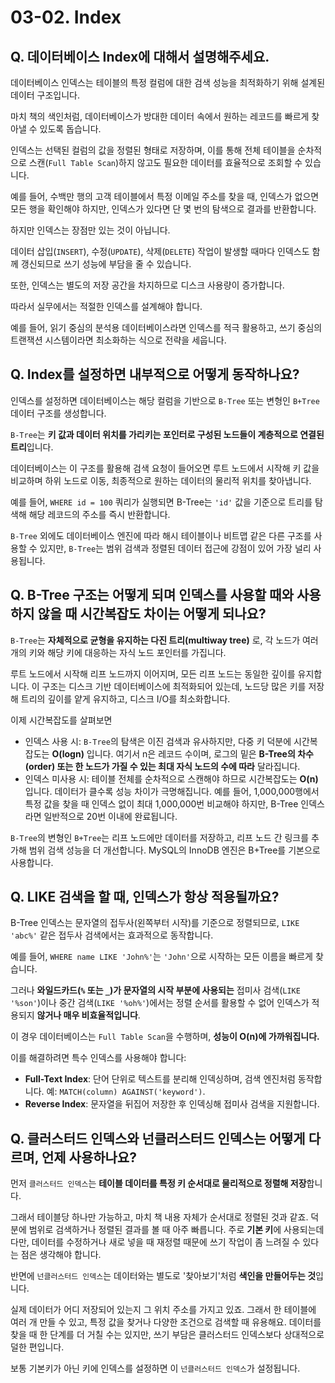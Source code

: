 # 03-02. Index

## Q. 데이터베이스 Index에 대해서 설명해주세요.

데이터베이스 인덱스는 테이블의 특정 컬럼에 대한 검색 성능을 최적화하기 위해 설계된 데이터 구조입니다.

마치 책의 색인처럼, 데이터베이스가 방대한 데이터 속에서 원하는 레코드를 빠르게 찾아낼 수 있도록 돕습니다.

인덱스는 선택된 컬럼의 값을 정렬된 형태로 저장하며, 이를 통해 전체 테이블을 순차적으로 스캔(`Full Table Scan`)하지 않고도 필요한 데이터를 효율적으로 조회할 수 있습니다.



예를 들어, 수백만 행의 고객 테이블에서 특정 이메일 주소를 찾을 때, 인덱스가 없으면 모든 행을 확인해야 하지만, 인덱스가 있다면 단 몇 번의 탐색으로 결과를 반환합니다.



하지만 인덱스는 장점만 있는 것이 아닙니다.

데이터 삽입(`INSERT`), 수정(`UPDATE`), 삭제(`DELETE`) 작업이 발생할 때마다 인덱스도 함께 갱신되므로 쓰기 성능에 부담을 줄 수 있습니다.

또한, 인덱스는 별도의 저장 공간을 차지하므로 디스크 사용량이 증가합니다.



따라서 실무에서는 적절한 인덱스를 설계해야 합니다.

예를 들어, 읽기 중심의 분석용 데이터베이스라면 인덱스를 적극 활용하고, 쓰기 중심의 트랜잭션 시스템이라면 최소화하는 식으로 전략을 세웁니다.



## Q. Index를 설정하면 내부적으로 어떻게 동작하나요?

인덱스를 설정하면 데이터베이스는 해당 컬럼을 기반으로 `B-Tree` 또는 변형인 `B+Tree` 데이터 구조를 생성합니다.



`B-Tree`는 **키 값과 데이터 위치를 가리키는 포인터로 구성된 노드들이 계층적으로 연결된 트리**입니다.

데이터베이스는 이 구조를 활용해 검색 요청이 들어오면 루트 노드에서 시작해 키 값을 비교하며 하위 노드로 이동, 최종적으로 원하는 데이터의 물리적 위치를 찾아냅니다.

예를 들어, `WHERE id = 100` 쿼리가 실행되면 B-Tree는 `'id'` 값을 기준으로 트리를 탐색해 해당 레코드의 주소를 즉시 반환합니다.



`B-Tree` 외에도 데이터베이스 엔진에 따라 해시 테이블이나 비트맵 같은 다른 구조를 사용할 수 있지만, `B-Tree`는 범위 검색과 정렬된 데이터 접근에 강점이 있어 가장 널리 사용됩니다.



## Q. B-Tree 구조는 어떻게 되며 인덱스를 사용할 때와 사용하지 않을 때 시간복잡도 차이는 어떻게 되나요?

`B-Tree`는 **자체적으로 균형을 유지하는 다진 트리(multiway tree)** 로, 각 노드가 여러 개의 키와 해당 키에 대응하는 자식 노드 포인터를 가집니다.&#x20;

루트 노드에서 시작해 리프 노드까지 이어지며, 모든 리프 노드는 동일한 깊이를 유지합니다. 이 구조는 디스크 기반 데이터베이스에 최적화되어 있는데, 노드당 많은 키를 저장해 트리의 깊이를 얕게 유지하고, 디스크 I/O를 최소화합니다.



이제 시간복잡도를 살펴보면

* 인덱스 사용 시: `B-Tree`의 탐색은 이진 검색과 유사하지만, 다중 키 덕분에 시간복잡도는 **O(logn)** 입니다. 여기서 n은 레코드 수이며, 로그의 밑은 **B-Tree의 차수(order) 또는 한 노드가 가질 수 있는 최대 자식 노드의 수에 따라** 달라집니다.
* 인덱스 미사용 시: 테이블 전체를 순차적으로 스캔해야 하므로 시간복잡도는 **O(n)** 입니다. 데이터가 클수록 성능 차이가 극명해집니다. 예를 들어, 1,000,000행에서 특정 값을 찾을 때 인덱스 없이 최대 1,000,000번 비교해야 하지만, B-Tree 인덱스라면 일반적으로 20번 이내에 완료됩니다.



`B-Tree`의 변형인 `B+Tree`는 리프 노드에만 데이터를 저장하고, 리프 노드 간 링크를 추가해 범위 검색 성능을 더 개선합니다. MySQL의 InnoDB 엔진은 B+Tree를 기본으로 사용합니다.



## Q. LIKE 검색을 할 때, 인덱스가 항상 적용될까요?

B-Tree 인덱스는 문자열의 접두사(왼쪽부터 시작)를 기준으로 정렬되므로, `LIKE 'abc%'` 같은 접두사 검색에서는 효과적으로 동작합니다.

&#x20;예를 들어, `WHERE name LIKE 'John%'`는 `'John'`으로 시작하는 모든 이름을 빠르게 찾습니다.



그러나 **와일드카드(`%` 또는 `_`)가 문자열의 시작 부분에 사용되는** 접미사 검색(`LIKE '%son'`)이나 중간 검색(`LIKE '%oh%'`)에서는 정렬 순서를 활용할 수 없어 인덱스가 적용되지 **않거나 매우 비효율적입니다**.&#x20;

이 경우 데이터베이스는 `Full Table Scan`을 수행하며, **성능이 O(n)에 가까워집니다.**



이를 해결하려면 특수 인덱스를 사용해야 합니다:

* **Full-Text Index**: 단어 단위로 텍스트를 분리해 인덱싱하며, 검색 엔진처럼 동작합니다. 예: `MATCH(column) AGAINST('keyword')`.
* **Reverse Index**: 문자열을 뒤집어 저장한 후 인덱싱해 접미사 검색을 지원합니다.



## Q. 클러스터드 인덱스와 넌클러스터드 인덱스는 어떻게 다르며, 언제 사용하나요?

먼저 `클러스터드 인덱스`는 **테이블 데이터를 특정 키 순서대로 물리적으로 정렬해 저장**합니다.

그래서 테이블당 하나만 가능하고, 마치 책 내용 자체가 순서대로 정렬된 것과 같죠. 덕분에 범위로 검색하거나 정렬된 결과를 볼 때 아주 빠릅니다. 주로 **기본 키**에 사용되는데 다만, 데이터를 수정하거나 새로 넣을 때 재정렬 때문에 쓰기 작업이 좀 느려질 수 있다는 점은 생각해야 합니다.



반면에 `넌클러스터드 인덱스`는 데이터와는 별도로 '찾아보기'처럼 **색인을 만들어두는 것**입니다.

실제 데이터가 어디 저장되어 있는지 그 위치 주소를 가지고 있죠. 그래서 한 테이블에 여러 개 만들 수 있고, 특정 값을 찾거나 다양한 조건으로 검색할 때 유용해요. 데이터를 찾을 때 한 단계를 더 거칠 수는 있지만, 쓰기 부담은 클러스터드 인덱스보다 상대적으로 덜한 편입니다.

보통 기본키가 아닌 키에 인덱스를 설정하면 이 `넌클러스터드 인덱스`가 설정됩니다.
